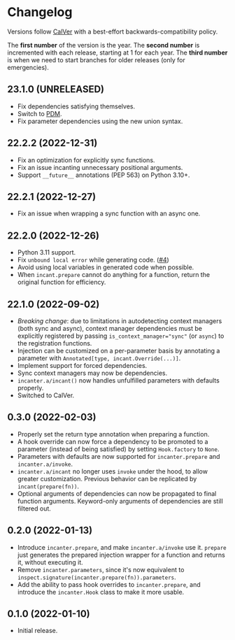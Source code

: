 # Changelog

Versions follow [CalVer](https://calver.org) with a best-effort backwards-compatibility policy.

The **first number** of the version is the year.
The **second number** is incremented with each release, starting at 1 for each year.
The **third number** is when we need to start branches for older releases (only for emergencies).

## 23.1.0 (UNRELEASED)

- Fix dependencies satisfying themselves.
- Switch to [PDM](https://pdm.fming.dev/latest/).
- Fix parameter dependencies using the new union syntax.

## 22.2.2 (2022-12-31)

- Fix an optimization for explicitly sync functions.
- Fix an issue incanting unnecessary positional arguments.
- Support `__future__` annotations (PEP 563) on Python 3.10+.

## 22.2.1 (2022-12-27)

- Fix an issue when wrapping a sync function with an async one.

## 22.2.0 (2022-12-26)

- Python 3.11 support.
- Fix `unbound local error` while generating code.
  ([#4](https://github.com/Tinche/incant/issues/4))
- Avoid using local variables in generated code when possible.
- When `incant.prepare` cannot do anything for a function, return the original function for efficiency.

## 22.1.0 (2022-09-02)

- _Breaking change_: due to limitations in autodetecting context managers (both sync and async), context manager dependencies must be explicitly registered by passing `is_context_manager="sync"` (or `async`) to the registration functions.
- Injection can be customized on a per-parameter basis by annotating a parameter with `Annotated[type, incant.Override(...)]`.
- Implement support for forced dependencies.
- Sync context managers may now be dependencies.
- `incanter.a/incant()` now handles unfulfilled parameters with defaults properly.
- Switched to CalVer.

## 0.3.0 (2022-02-03)

- Properly set the return type annotation when preparing a function.
- A hook override can now force a dependency to be promoted to a parameter (instead of being satisfied) by setting `Hook.factory` to `None`.
- Parameters with defaults are now supported for `incanter.prepare` and `incanter.a/invoke`.
- `incanter.a/incant` no longer uses `invoke` under the hood, to allow greater customization. Previous behavior can be replicated by `incant(prepare(fn))`.
- Optional arguments of dependencies can now be propagated to final function arguments. Keyword-only arguments of dependencies are still filtered out.

## 0.2.0 (2022-01-13)

- Introduce `incanter.prepare`, and make `incanter.a/invoke` use it. `prepare` just generates the prepared injection wrapper for a function and returns it, without executing it.
- Remove `incanter.parameters`, since it's now equivalent to `inspect.signature(incanter.prepare(fn)).parameters`.
- Add the ability to pass hook overrides to `incanter.prepare`, and introduce the `incanter.Hook` class to make it more usable.

## 0.1.0 (2022-01-10)

- Initial release.
